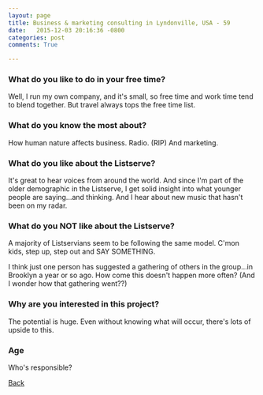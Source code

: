 ```yaml
---
layout: page
title: Business & marketing consulting in Lyndonville, USA - 59
date:   2015-12-03 20:16:36 -0800
categories: post
comments: True

---
```


### What do you like to do in your free time?
<p>Well, I run my own company, and it's small, so free time and work time tend to blend together. But travel always tops the free time list.  </p>

### What do you know the most about?
<p>How human nature affects business.  
Radio.  (RIP) 
And marketing.  </p>

### What do you like about the Listserve?
<p>It's great to hear voices from around the world.  And since I'm part of the older demographic in the Listserve, I get solid insight into what younger people are saying...and thinking.  And I hear about new music that hasn't been on my radar.  </p>

### What do you NOT like about the Listserve?
<p>A majority of Listservians seem to be following the same model.  C'mon kids, step up, step out and SAY SOMETHING.  

I think just one person has suggested a gathering of others in the group...in Brooklyn a year or so ago.  How come this doesn't happen more often?  (And I wonder how that gathering went??)

</p>

### Why are you interested in this project?
<p>The potential is huge.  Even without knowing what will occur, there's lots of upside to this.  </p>

### Age
<p>Who's responsible?</p>

[Back][1]

[1]: /home/responders/all